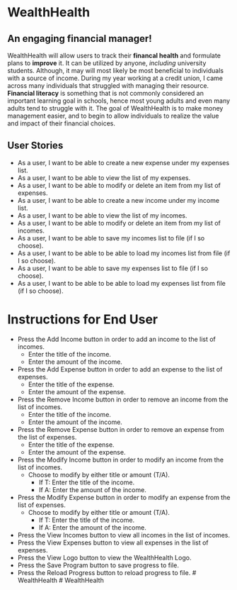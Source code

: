 # WealthHealth

## An engaging financial manager!

WealthHealth will allow users to track their **financal health** and formulate plans to **improve** it. It can be utilized by anyone, *including* university students. Although, it may will most likely be most beneficial to individuals with  a source of income. During my year working at a credit union, I came across many individuals that struggled with managing their resource. **Financial literacy** is something that is not commonly considered an important learning goal in schools, hence most young adults and even many adults tend to struggle with it. The goal of WealthHealth is to make money management easier, and to begin to allow individuals to realize the value and impact of their financial choices.

## User Stories
- As a user, I want to be able to create a new expense under my expenses list.
- As a user, I want to be able to view the list of my expenses.
- As a user, I want to be able to modify or delete an item from my list of expenses.
- As a user, I want to be able to create a new income under my income list.
- As a user, I want to be able to view the list of my incomes.
- As a user, I want to be able to modify or delete an item from my list of incomes.
- As a user, I want to be able to save my incomes list to file (if I so choose).
- As a user, I want to be able to be able to load my incomes list from file (if I so choose).
- As a user, I want to be able to save my expenses list to file (if I so choose).
- As a user, I want to be able to be able to load my expenses list from file (if I so choose).

# Instructions for End User

- Press the Add Income button in order to add an income to the list of incomes.
    - Enter the title of the income.
    - Enter the amount of the income.
- Press the Add Expense button in order to add an expense to the list of expenses.
    - Enter the title of the expense.
    - Enter the amount of the expense.
- Press the Remove Income button in order to remove an income from the list of incomes.
    - Enter the title of the income.
    - Enter the amount of the income.
- Press the Remove Expense button in order to remove an expense from the list of expenses.
    - Enter the title of the expense.
    - Enter the amount of the expense.
- Press the Modify Income button in order to modify an income from the list of incomes.
    - Choose to modify by either title or amount (T/A).
        - If T: Enter the title of the income.
        - If A: Enter the amount of the income.
- Press the Modify Expense button in order to modify an expense from the list of expenses.
    - Choose to modify by either title or amount (T/A).
        - If T: Enter the title of the income.
        - If A: Enter the amount of the income.
- Press the View Incomes button to view all incomes in the list of incomes.
- Press the View Expenses button to view all expenses in the list of expenses.
- Press the View Logo button to view the WealthHealth Logo.
- Press the Save Program button to save progress to file.
- Press the Reload Progress button to reload progress to file.
#   W e a l t h H e a l t h  
 #   W e a l t h H e a l t h  
 